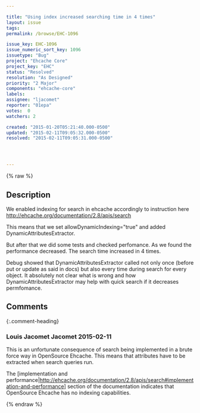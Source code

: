 ```yaml
---

title: "Using index increased searching time in 4 times"
layout: issue
tags: 
permalink: /browse/EHC-1096

issue_key: EHC-1096
issue_numeric_sort_key: 1096
issuetype: "Bug"
project: "Ehcache Core"
project_key: "EHC"
status: "Resolved"
resolution: "As Designed"
priority: "2 Major"
components: "ehcache-core"
labels: 
assignee: "ljacomet"
reporter: "01epa"
votes:  0
watchers: 2

created: "2015-01-20T05:21:40.000-0500"
updated: "2015-02-11T09:05:32.000-0500"
resolved: "2015-02-11T09:05:31.000-0500"




---
```


{% raw %}

## Description

<div markdown="1" class="description">

We enabled indexing for search in ehcache accordingly to instruction here
http://ehcache.org/documentation/2.8/apis/search

This means that we set  allowDynamicIndexing="true" and added DynamicAttributesExtractor. 

But after that we did some tests and checked perfomance. As we found the performance decreased. The search time increased in 4 times.

Debug showed that DynamicAttributesExtractor called not only once (before put or update as said in docs) but also every time during search for every object.
It absolutely not clear what is wrong and how DynamicAttributesExtractor may help with quick search if it decreases permfomance. 

</div>

## Comments


{:.comment-heading}
### **Louis Jacomet Jacomet** <span class="date">2015-02-11</span>

<div markdown="1" class="comment">

This is an unfortunate consequence of search being implemented in a brute force way in OpenSource Ehcache. This means that attributes have to be extracted when search queries run.

The [implementation and performance|http://ehcache.org/documentation/2.8/apis/search#implementation-and-performance] section of the documentation indicates that OpenSource Ehcache has no indexing capabilities.

</div>



{% endraw %}
